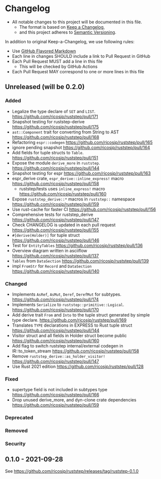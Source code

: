 # Changelog

- All notable changes to this project will be documented in this file.
  - The format is based on [Keep a Changelog](https://keepachangelog.com/en/1.0.0/),
  - and this project adheres to [Semantic Versioning](https://semver.org/spec/v2.0.0.html).

In addition to original Keep-a-Changelog, we use following rules:

- Use [GitHub Flavored Markdown](https://github.github.com/gfm/)
- Each line in changes SHOULD include a link to Pull Request in GitHub
- Each Pull Request MUST add a line in this file
  - This will be checked by GitHub Actions
- Each Pull Request MAY correspond to one or more lines in this file

## Unreleased (will be 0.2.0)

### Added
- Legalize the type declare of `SET` and `LIST`. https://github.com/ricosjp/ruststep/pull/171
- Snapshot testing for ruststep-derive https://github.com/ricosjp/ruststep/pull/175
- `ast::Component` trait for converting from String to AST https://github.com/ricosjp/ruststep/pull/168
- Refactoring `espr::codegen` https://github.com/ricosjp/ruststep/pull/165
- ignore pending snapshot https://github.com/ricosjp/ruststep/pull/164
- Add fields for tuple structs to `Table`. https://github.com/ricosjp/ruststep/pull/151
- Expose the module `derive_more` in `ruststep`. https://github.com/ricosjp/ruststep/pull/144
- Snapshot testing for espr https://github.com/ricosjp/ruststep/pull/163
- espr_derive crate, `espr_derive::inline_express!` macro https://github.com/ricosjp/ruststep/pull/158
  - ruststep/tests uses `inline_express!` macro https://github.com/ricosjp/ruststep/pull/160
- Expose `ruststep_derive::*` macros in `ruststep::` namespace https://github.com/ricosjp/ruststep/pull/159
- Use rust-cache for faster CI https://github.com/ricosjp/ruststep/pull/156
- Comprehensive tests for ruststep_derive https://github.com/ricosjp/ruststep/pull/147
- Check CHANGELOG is updated in each pull request https://github.com/ricosjp/ruststep/pull/155
- `#[derive(Holder)]` for tuple struct https://github.com/ricosjp/ruststep/pull/146
- Test for `EntityTables` https://github.com/ricosjp/ruststep/pull/136
- Overview diagram written in asciiflow https://github.com/ricosjp/ruststep/pull/137
- `Tables` from `DataSection` https://github.com/ricosjp/ruststep/pull/139
- impl `FromStr` for `Record` and `DataSection` https://github.com/ricosjp/ruststep/pull/140

### Changed
- Implements `AsRef`, `AsMut`, `Deref`, `DerefMut` for subtypes. https://github.com/ricosjp/ruststep/pull/174
- Implements `Serialize` to `ruststep::primitive::Logical`. https://github.com/ricosjp/ruststep/pull/170
- Add derive trait `From` and `Into` to the tuple struct generated by simple type declare. https://github.com/ricosjp/ruststep/pull/169
- Translates `TYPE` declarations in EXPRESS to Rust tuple struct https://github.com/ricosjp/ruststep/pull/144
- Visitor struct and all fields in Holder struct become public https://github.com/ricosjp/ruststep/pull/160
- Add flag to switch ruststep internal/external codegen in IR::to_token_stream https://github.com/ricosjp/ruststep/pull/158
- Remove `ruststep_derive::as_holder_visitor!` https://github.com/ricosjp/ruststep/pull/147
- Use Rust 2021 edition https://github.com/ricosjp/ruststep/pull/128

### Fixed
- supertype field is not included in subtypes type https://github.com/ricosjp/ruststep/pull/166
- Drop unused derive_more, and dyn-clone crate dependencies https://github.com/ricosjp/ruststep/pull/159

### Deprecated
### Removed
### Security

## 0.1.0 - 2021-09-28

See https://github.com/ricosjp/ruststep/releases/tag/ruststep-0.1.0
